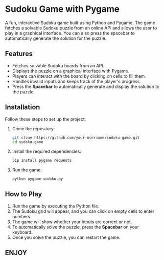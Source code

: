 # Sudoku Game with Pygame

A fun, interactive Sudoku game built using Python and Pygame. The game fetches a solvable Sudoku puzzle from an online API and allows the user to play in a graphical interface. You can also press the spacebar to automatically generate the solution for the puzzle.

## Features

- Fetches solvable Sudoku boards from an API.
- Displays the puzzle on a graphical interface with Pygame.
- Players can interact with the board by clicking on cells to fill them.
- Handles invalid inputs and keeps track of the player's progress.
- Press the **Spacebar** to automatically generate and display the solution to the puzzle.

## Installation

Follow these steps to set up the project:

1. Clone the repository:

    ```bash
    git clone https://github.com/your-username/sudoku-game.git
    cd sudoku-game
    ```

2. Install the required dependencies:

    ```bash
    pip install pygame requests
    ```

3. Run the game:

    ```bash
    python pygame-sudoku.py
    ```

## How to Play

1. Run the game by executing the Python file.
2. The Sudoku grid will appear, and you can click on empty cells to enter numbers.
3. The game will show whether your inputs are correct or not.
4. To automatically solve the puzzle, press the **Spacebar** on your keyboard.
5. Once you solve the puzzle, you can restart the game.

## ENJOY

